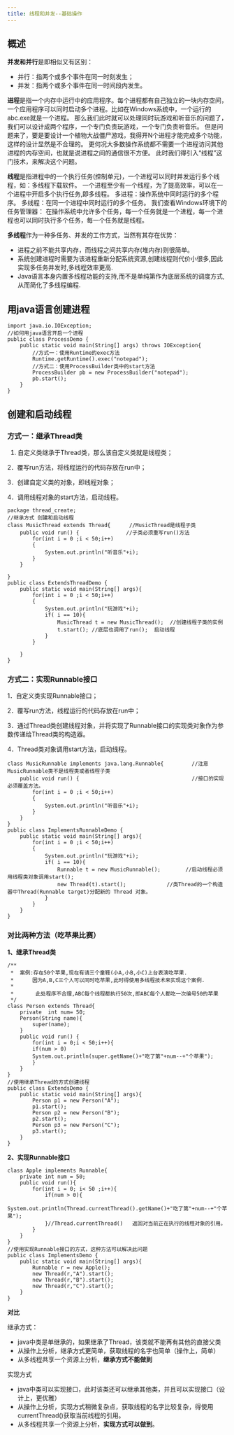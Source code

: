 ```yaml
---
title: 线程和并发--基础操作
---
```

## 概述
**并发和并行**是即相似又有区别：
- 并行：指两个或多个事件在同一时刻发生；
- 并发：指两个或多个事件在同一时间段内发生。
<!--more-->
**进程**是指一个内存中运行中的应用程序。每个进程都有自己独立的一块内存空间，一个应用程序可以同时启动多个进程。比如在Windows系统中，一个运行的abc.exe就是一个进程。
那么我们此时就可以处理同时玩游戏和听音乐的问题了，我们可以设计成两个程序，一个专门负责玩游戏，一个专门负责听音乐。
但是问题来了，要是要设计一个植物大战僵尸游戏，我得开N个进程才能完成多个功能，这样的设计显然是不合理的。
更何况大多数操作系统都不需要一个进程访问其他进程的内存空间，也就是说进程之间的通信很不方便。
此时我们得引入“线程”这门技术，来解决这个问题。

**线程**是指进程中的一个执行任务(控制单元)，一个进程可以同时并发运行多个线程，如：多线程下载软件。
一个进程至少有一个线程，为了提高效率，可以在一个进程中开启多个执行任务,即多线程。
多进程：操作系统中同时运行的多个程序。
多线程：在同一个进程中同时运行的多个任务。
我们查看Windows环境下的任务管理器：
  在操作系统中允许多个任务，每一个任务就是一个进程，每一个进程也可以同时执行多个任务，每一个任务就是线程。

**多线程**作为一种多任务、并发的工作方式，当然有其存在优势：

- 进程之前不能共享内存，而线程之间共享内存(堆内存)则很简单。
- 系统创建进程时需要为该进程重新分配系统资源,创建线程则代价小很多,因此实现多任务并发时,多线程效率更高.
- Java语言本身内置多线程功能的支持,而不是单纯第作为底层系统的调度方式,从而简化了多线程编程.

## 用java语言创建进程

```
import java.io.IOException;
//如何用java语言开启一个进程
public class ProcessDemo {
	public static void main(String[] args) throws IOException{
		//方式一：使用Runtime的exec方法
		Runtime.getRuntime().exec("notepad");
		//方式二：使用ProcessBuilder类中的start方法
		ProcessBuilder pb = new ProcessBuilder("notepad");
		pb.start();
	}
}

```
## 创建和启动线程

### 方式一：继承Thread类

1. 自定义类继承于Thread类，那么该自定义类就是线程类；

2．覆写run方法，将线程运行的代码存放在run中；

3．创建自定义类的对象，即线程对象；

4．调用线程对象的start方法，启动线程。

```
package thread_create;
//继承方式 创建和启动线程
class MusicThread extends Thread{      //MusicThread是线程子类
	public void run() {               //子类必须重写run()方法
		for(int i = 0 ;i < 50;i++)
		{
			System.out.println("听音乐"+i);
		}
	}
	
}
public class ExtendsThreadDemo {
	public static void main(String[] args){
		for(int i = 0 ;i < 50;i++)
		{
			System.out.println("玩游戏"+i);
			if( i == 10){
				MusicThread t = new MusicThread();  //创建线程子类的实例
				t.start(); //底层也调用了run();  启动线程
			}
		}
			
	}
}

```

### 方式二：实现Runnable接口

1．自定义类实现Runnable接口；

2．覆写run方法，线程运行的代码存放在run中；

3．通过Thread类创建线程对象，并将实现了Runnable接口的实现类对象作为参数传递给Thread类的构造器。

4．Thread类对象调用start方法，启动线程。
```
class MusicRunnable implements java.lang.Runnable{         //注意MusicRunnable类不是线程类或者线程子类
	public void run() {									   //接口的实现必须覆盖方法。				
		for(int i = 0 ;i < 50;i++)
		{
			System.out.println("听音乐"+i);
		}
	}
}
public class ImplementsRunnableDemo {
	public static void main(String[] args){
		for(int i = 0 ;i < 50;i++)
		{
			System.out.println("玩游戏"+i);
			if( i == 10){
				Runnable t = new MusicRunnable();        //启动线程必须用线程类对象调用start();
				new Thread(t).start();             //类Thread的一个构造器中Thread(Runnable target)分配新的 Thread 对象。
			}
		}
	}
}

```

### 对比两种方法（吃苹果比赛）
**1、继承Thread类** 

```
/**
 * 	案例:存在50个苹果,现在有请三个童鞋(小A,小B,小C)上台表演吃苹果.
 * 		因为A,B,C三个人可以同时吃苹果,此时得使用多线程技术来实现这个案例.
 *
 *       此处程序不合理,ABC每个线程都执行50次,即ABC每个人都吃一次编号50的苹果
 */
class Person extends Thread{
	private  int num= 50;
	Person(String name){
		super(name);
	}
	public void run() {
		for(int i = 0;i < 50;i++){
		if(num > 0)	
		System.out.println(super.getName()+"吃了第"+num--+"个苹果");
		}
	}	
}
//使用继承Thread的方式创建线程
public class ExtendsDemo {
	public static void main(String[] args){
		Person p1 = new Person("A");
		p1.start();
		Person p2 = new Person("B");
		p2.start();
		Person p3 = new Person("C");
		p3.start();
	}
}

```

**2、实现Runnable接口** 

```
class Apple implements Runnable{
	private int num = 50;
	public void run(){
		for(int i = 0; i< 50 ;i++){
			if(num > 0){
				System.out.println(Thread.currentThread().getName()+"吃了第"+num--+"个苹果");
			}//Thread.currentThread()   返回对当前正在执行的线程对象的引用。
		}
	}
}
//使用实现Runnable接口的方式，这种方法可以解决此问题
public class ImplementsDemo {
	public static void main(String[] args){
		Runnable r = new Apple();
		new Thread(r,"A").start();
		new Thread(r,"B").start();
		new Thread(r,"C").start();
	}
}

```

**对比**

继承方式：
- java中类是单继承的，如果继承了Thread，该类就不能再有其他的直接父类
- 从操作上分析，继承方式更简单，获取线程的名字也简单（操作上，简单）
- 从多线程共享一个资源上分析，**继承方式不能做到**

实现方式
- java中类可以实现接口，此时该类还可以继承其他类，并且可以实现接口（设计上，更优雅）
- 从操作上分析，实现方式稍微复杂点，获取线程的名字比较复杂，得使用currentThread()获取当前线程的引用。
- 从多线程共享一个资源上分析，**实现方式可以做到**。



